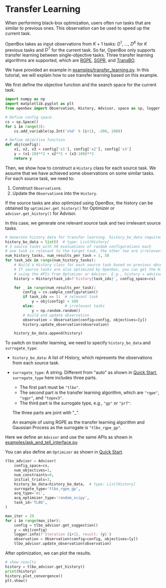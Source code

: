 # Transfer Learning

When performing black-box optimization, users often run tasks that are similar to
previous ones. This observation can be used to speed up the current task.

OpenBox takes as input observations from $K + 1$ tasks: $D^1$, ...,
$D^K$ for $K$ previous tasks and $D^T$ for the current task. 
So far, OpenBox only supports transfer learning between single-objective tasks.
Three transfer learning algorithms are supported, which are [RGPE](https://arxiv.org/abs/1802.02219), [SGPR](https://dl.acm.org/doi/abs/10.1145/3097983.3098043), and [TransBO](https://arxiv.org/abs/2206.02663).

We have provided an example in 
[examples/transfer_learning.py](https://github.com/PKU-DAIR/open-box/blob/master/examples/transfer_learning.py).
In this tutorial, we will explain how to use transfer learning based on this example.

We first define the objective function and the search space for the current task.

```python
import numpy as np
import matplotlib.pyplot as plt
from openbox import Observation, History, Advisor, space as sp, logger

# Define config space
cs = sp.Space()
for i in range(3):
    cs.add_variable(sp.Int('x%d' % (i+1), -200, 200))

# Define objective function
def obj(config):
    x1, x2, x3 = config['x1'], config['x2'], config['x3']
    y = (x1-10)**2 + x2**2 + (x3-100)**2
    return y
```

Then, we show how to construct a `History` class for each source task. 
We assume that we have achieved some observations on some similar tasks.
For each source task, we need to:
1) Construct `Observation`s.
2) Update the `Observation`s into the `History`.

If the source tasks are also optimized using OpenBox, the history can be obtained 
by `optimizer.get_history()` for Optimizer or `advisor.get_history()` for Advisor.

In this case, we generate one relevant source task and two irrelevant source tasks.

```python
# Generate history data for transfer learning. history_bo_data requires a list of History.
history_bo_data = list()  # type: List[History]
# 3 source tasks with 50 evaluations of random configurations each
# one task is relevant to the target task, the other two are irrelevant
num_history_tasks, num_results_per_task = 3, 50
for task_idx in range(num_history_tasks):
    # Build a History class for each source task based on previous observations.
    # If source tasks are also optimized by Openbox, you can get the History by
    # using the APIs from Optimizer or Advisor. E.g., history = advisor.get_history()
    history = History(task_id=f'history{task_idx}', config_space=cs)

    for _ in range(num_results_per_task):
        config = cs.sample_configuration()
        if task_idx == 1:  # relevant task
            y = obj(config) + 100
        else:              # irrelevant tasks
            y = np.random.random()
        # build and update observation
        observation = Observation(config=config, objectives=[y])
        history.update_observation(observation)

    history_bo_data.append(history)
```

To switch on transfer learning, we need to specify `history_bo_data` and `surrogate_type`:
+ `history_bo_data`: A list of History, which represents the observations from each source task.
+ `surrogate_type`: A string. Different from "auto" as shown in [Quick Start](../quick_start/quick_start),
`surrogate_type` here includes three parts.
  + The first part must be `"tlbo"`. 
  + The second part is the transfer learning algorithm, which are `"rgpe"`, `"sgpr"`, and `"topov3"`.
  + The third part is the surrogate type, e.g., `"gp"` or `"prf"`.
  
  The three parts are joint with "_".

  An example of using RGPE as the transfer learning algorithm and Gaussian Process as the surrogate is `"tlbo_rgpe_gp"`.

Here we define an `Advisor` and use the same APIs as shown in 
[examples/ask_and_tell_interface.py](https://github.com/PKU-DAIR/open-box/tree/master/examples/ask_and_tell_interface.py).

You can also define an `Optimizer` as shown in [Quick Start](../quick_start/quick_start).

```python
tlbo_advisor = Advisor(
    config_space=cs,
    num_objectives=1,
    num_constraints=0,
    initial_trials=3,
    history_bo_data=history_bo_data,  # type: List[History]
    surrogate_type='tlbo_rgpe_gp',
    acq_type='ei',
    acq_optimizer_type='random_scipy',
    task_id='TLBO',
)

max_iter = 20
for i in range(max_iter):
    config = tlbo_advisor.get_suggestion()
    y = obj(config)
    logger.info(f'Iteration {i+1}, result: {y}')
    observation = Observation(config=config, objectives=[y])
    tlbo_advisor.update_observation(observation)
```

After optimization, we can plot the results.

```python
# show results
history = tlbo_advisor.get_history()
print(history)
history.plot_convergence()
plt.show()
```
